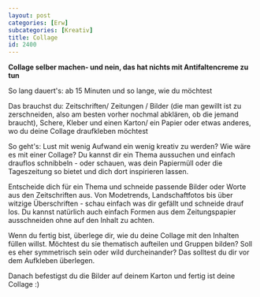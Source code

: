```yaml
---
layout: post
categories: [Erw]
subcategories: [Kreativ]
title: Collage
id: 2400
---
```

**Collage selber machen- und nein, das hat nichts mit Antifaltencreme zu tun**


So lang dauert's: ab 15 Minuten und so lange, wie du möchtest

Das brauchst du: Zeitschriften/ Zeitungen / Bilder (die man gewillt ist zu zerschneiden, also am besten vorher nochmal abklären, ob die jemand braucht), Schere, Kleber und einen Karton/ ein Papier oder etwas anderes, wo du deine Collage draufkleben möchtest

So geht's: Lust mit wenig Aufwand ein wenig kreativ zu werden? Wie wäre es mit einer Collage? Du kannst dir ein Thema aussuchen und einfach drauflos schnibbeln - oder schauen, was dein Papiermüll oder die Tageszeitung so bietet und dich dort inspirieren lassen.

Entscheide dich für ein Thema und schneide passende Bilder oder Worte aus den Zeitschriften aus. Von Modetrends, Landschaftfotos bis über witzige Überschriften - schau einfach was dir gefällt und schneide drauf los. Du kannst natürlich auch einfach Formen aus dem Zeitungspapier ausschneiden ohne auf den Inhalt zu achten. 

Wenn du fertig bist, überlege dir, wie du deine Collage mit den Inhalten füllen willst. Möchtest du sie thematisch aufteilen und Gruppen bilden? Soll es eher symmetrisch sein oder wild durcheinander? Das solltest du dir vor dem Aufkleben überlegen. 

Danach befestigst du die Bilder auf deinem Karton und fertig ist deine Collage :) 
